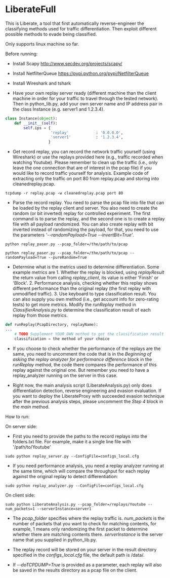 # LiberateFull

This is Liberate, a tool that first automatically reverse-engineer the classifying methods used for traffic differentiation.
Then exploit different possible methods to evade being classified.

Only supports linux machine so far.

Before running:

* Install Scapy http://www.secdev.org/projects/scapy/

* Install NetfilterQueue https://pypi.python.org/pypi/NetfilterQueue

* Install Wireshark and tshark

* Have your own replay server ready (different machine than the client machine in order for your traffic to travel through the tested network). Then in python_lib.py, add your own server name and IP address pair in the class Instance (e.g. server1 and 1.2.3.4).


```python
class Instance(object):
    def __init__(self):
        self.ips = {
                    'replay'            : '0.0.0.0',
                    'server1'         	: '1.2.3.4',
                   }
```

* Get record replay, you can record the network traffic yourself (using Wireshark) or use the replays provided here (e.g., traffic recorded when watching Youtube). Please remember to clean up the traffic (i.e., only leave the one connection that are of interest in the pcap file) if you would like to record traffic yourself for analysis. Example code of extracting only the traffic on port 80 from replay.pcap and storing into cleanedreplay.pcap.
```
tcpdump -r replay.pcap -w cleanedreplay.pcap port 80
```

* Parse the record replay. You need to parse the pcap file into file that can be loaded by the replay client and server. You also need to create the random (or bit inverted) replay for controlled experiment.
The first command is to parse the replay, and the second one is to create a replay file with all payload randomized. You can also create replay with bit inverted instead of randomizing the payload, for that, you need to use the parameters *'--randomPayload=True --invertBit=True'*.
```
python replay_paser.py --pcap_folder=/the/path/to/pcap
```
```
python replay_paser.py --pcap_folder=/the/path/to/pcap --randomPayload=True --pureRandom=True
```

* Determine what is the metrics used to determine differentiation. Some example metrics are 1. Whether the replay is blocked, using *replayResult* the return value from calling *replay_client*, its value is either 'Finish' or 'Block'. 2. Performance analysis, checking whether this replay shows different performance than the original replay (the first replay with unmodified traffic). 3. Use keyboard to type classification result. You can also supply you own method (i.e., get account info for zero-rating tests) to get more metrics. Modify the *runReplay* method in *ClassifierAnalysis.py* to determine the classification result of each replay from those metrics.

```python
def runReplay(PcapDirectory, replayName):
...
	# TODO Supplement YOUR OWN method to get the classification result here
	classification = the method of your choice
```
* If you choose to check whether the performance of the replays are the same, you need to uncomment the code that is in the *Beginning of asking the replay analyzer for performance difference* block in the *runReplay* method, the code there compares the performance of this replay against the original one. But remember you need to have a replay_analyzer running on the server in this case.

* Right now, the main analysis script (LiberateAnalysis.py) only does differentiation detection, reverse engineering and evasion evaluation. If you want to deploy the LiberateProxy with succeeded evasion technique after the previous analysis steps, please uncomment the *Step 4* block in the *main* method.

How to run:

On server side:

* First you need to provide the paths to the record replays into the folders.txt file. For example, make it a single line file with '/path/to/Youtube'

```
sudo python replay_server.py --ConfigFile=configs_local.cfg 
```

* If you need performance analysis, you need a replay analyzer running at the same time, which will compare the throughput for each replay against the original replay to detect differentiation:

```
sudo python replay_analyzer.py --ConfigFile=configs_local.cfg 
```

On client side:
```
sudo python LiberateAnalysis.py --pcap_folder=/replays/Youtube --num_packets=1 --serverInstance=server1 
```

* The *pcap_folder* specifies where the replay traffic is. *num_packets* is the number of packets that you want to check for matching contents, for example, 1 means only randomizing the first packet to determine whether there are matching contents there. *serverInstance* is the server name that you supplied in python_lib.py.

* The replay record will be stored on your server in the result directory specified in the *configs_local.cfg* file, the default path is /data/.

* If *--doTCPDUMP=True* is provided as a parameter, each replay will also be saved in the results directory as a pcap file on the client.
